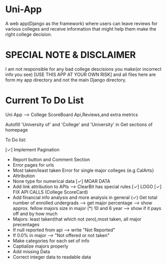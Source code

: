 # Uni-App
A web app(Django as the framework) where users can leave reviews for various colleges and receive information that might help them make the right college decision.


# SPECIAL NOTE & DISCLAIMER
I am not responsible for any bad college descisions you make(or incorrect info you see) [USE THIS APP AT YOUR OWN RISK] and all files here are form my app directory and not the main Django directory.

# Current To Do List
Uni App --> College ScoreBoard Api,Reviews,and extra metrics

Autofill 'University of' and 'College' and 'University' in Get sections of homepage

To Do list:

[✓] Implement Pagination
* Report button and Comment Section
* Error pages for urls
* Most taken/least taken Error for single major colleges {e.g CalArts}
* Attribution
* None type for numerical data
[✓] MOAR DATA
* Add link attribution to APIs --> ClearBit has special rules
[✓] LOGO
[✓] FIX API CALLS (College ScoreCard)
* Add financial info analysis and more analysis in general
	(✓) Get total number of enrolled undergrads --> get major percentage --> show approx. fellow majors size in major 
	(*) 10 and 6 year --> show if it pays off and by how much
* Majors: least taken(that which not zero),most taken, all major precentages
* If null reported from api --> write "Not Reported"
* If 0.0% in major --> "Not offered or not taken"
* Make categories for each set of info
* Captialize majors properly
* Add missing Data
* Correct integer data to readable data


